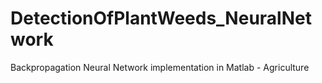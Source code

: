 # DetectionOfPlantWeeds_NeuralNetwork
Backpropagation Neural Network implementation in Matlab - Agriculture
